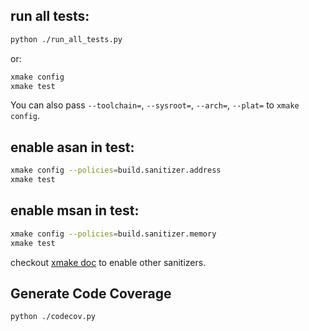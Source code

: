 ## run all tests:
```sh
python ./run_all_tests.py
```

or:
```sh
xmake config
xmake test
```
You can also pass `--toolchain=`, `--sysroot=`, `--arch=`, `--plat=` to `xmake config`.

## enable asan in test:
```sh
xmake config --policies=build.sanitizer.address
xmake test
```

## enable msan in test:
```sh
xmake config --policies=build.sanitizer.memory
xmake test
```

checkout [xmake doc](https://xmake.io/api/description/builtin-policies.html#build-sanitizer-address) to enable other sanitizers.

## Generate Code Coverage
```sh
python ./codecov.py
```

